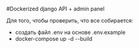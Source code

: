 #Dockerized django API + admin panel

Для того, чтобы проверить, что все собирается: 
- создать файл .env на основе .env.example
- docker-compose up -d --build    
